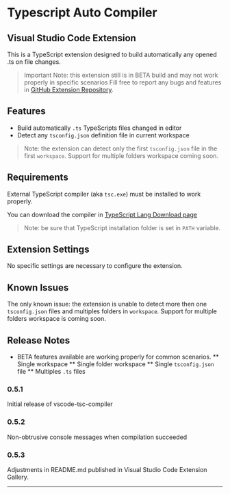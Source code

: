 # Typescript Auto Compiler
## Visual Studio Code Extension

This is a TypeScript extension designed to build automatically any opened .ts on file changes.

> Important Note: this extension still is in BETA build and may not work properly in specific scenarios
Fill free to report any bugs and features in [GitHub Extension Repository](https://github.com/morissonmaciel/vscode-tsc-compiler). 

## Features

* Build automatically `.ts` TypeScripts files changed in editor
* Detect any `tsconfig.json` definition file in current workspace

> Note: the extension can detect only the first `tsconfig.json` file in the first `workspace`. Support for multiple folders workspace coming soon.

## Requirements

External TypeScript compiler (aka `tsc.exe`) must be installed to work properly.

You can download the compiler in [TypeScript Lang Download page](https://www.typescriptlang.org/index.html#download-links)

> Note: be sure that TypeScript installation folder is set in `PATH` variable.

## Extension Settings

No specific settings are necessary to configure the extension.

## Known Issues

The only known issue: the extension is unable to detect more then one `tsconfig.json` files and multiples folders in `workspace`. Support for multiple folders workspace is coming soon.

## Release Notes

* BETA features available are working properly for common scenarios. 
** Single workspace
** Single folder workspace
** Single `tsconfig.json` file
** Multiples `.ts` files

### 0.5.1

Initial release of vscode-tsc-compiler

### 0.5.2

Non-obtrusive console messages when compilation succeeded

### 0.5.3

Adjustments in README.md published in Visual Studio Code Extension Gallery.

-----------------------------------------------------------------------------------------------------------
